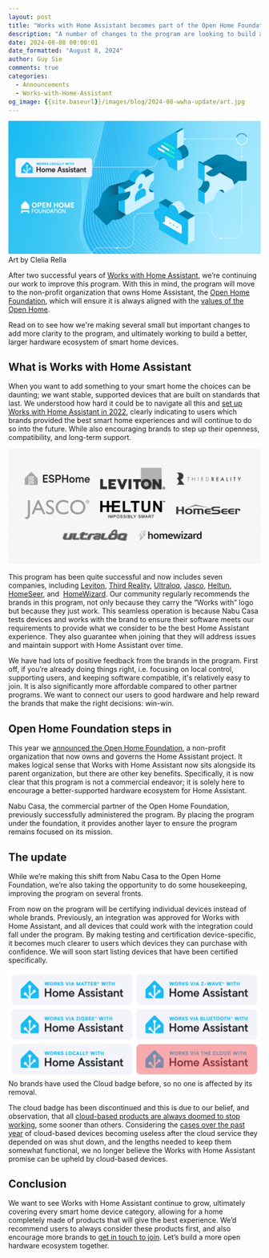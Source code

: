 ```yaml
---
layout: post
title: "Works with Home Assistant becomes part of the Open Home Foundation"
description: "A number of changes to the program are looking to build a better hardware ecosystem for the smart home."
date: 2024-08-08 00:00:01
date_formatted: "August 8, 2024"
author: Guy Sie
comments: true
categories:
  - Announcements
  - Works-with-Home-Assistant
og_image: {{site.baseurl}}/images/blog/2024-08-wwha-update/art.jpg
---
```

<p class='img'><img src='/images/blog/2024-08-wwha-update/art.jpg' style='border: 0;box-shadow: none;' alt="Works with Home Assistant becomes part of the Open Home Foundation">Art by Clelia Rella</p>

After two successful years of [Works with Home Assistant](https://partner.home-assistant.io/), we’re continuing our work to improve this program. With this in mind, the program will move to the non-profit organization that owns Home Assistant, the [Open Home Foundation](https://www.openhomefoundation.org/), which will ensure it is always aligned with the [values of the Open Home](https://www.openhomefoundation.org/about/).

Read on to see how we're making several small but important changes to add more clarity to the program, and ultimately working to build a better, larger hardware ecosystem of smart home devices.

<!--more-->

## What is Works with Home Assistant

When you want to add something to your smart home the choices can be daunting; we want stable, supported devices that are built on standards that last. We understood how hard it could be to navigate all this and [set up Works with Home Assistant in 2022](/blog/2022/07/12/partner-program/), clearly indicating to users which brands provided the best smart home experiences and will continue to do so into the future. While also encouraging brands to step up their openness, compatibility, and long-term support.

<p class='img'><img src='/images/blog/2024-08-wwha-update/wwha-company-logos.png' style='border: 0;box-shadow: none;' alt="Full list of Works with Home Assistant company logos"></p>

This program has been quite successful and now includes seven companies, including [Leviton](/blog/2022/07/27/leviton-partner/), [Third Reality](/blog/2022/10/13/third-reality-partner/), [Ultraloq](/blog/2022/10/25/ultraloq-partner/), [Jasco](/blog/2022/10/26/jasco-partner/), [Heltun](/blog/2023/03/03/heltun-partner/), [HomeSeer](/blog/2023/04/11/homeseer-partner/), and  [HomeWizard](/blog/2023/12/07/homewizard-joins-works-with-home-assistant-program/). Our community regularly recommends the brands in this program, not only because they carry the “Works with” logo but because they just work. This seamless operation is because Nabu Casa tests devices and works with the brand to ensure their software meets our requirements to provide what we consider to be the best Home Assistant experience. They also guarantee when joining that they will address issues and maintain support with Home Assistant over time.

We have had lots of positive feedback from the brands in the program. First off, if you’re already doing things right, i.e. focusing on local control, supporting users, and keeping software compatible, it's relatively easy to join. It is also significantly more affordable compared to other partner programs. We want to connect our users to good hardware and help reward the brands that make the right decisions: win-win.

## Open Home Foundation steps in

This year we [announced the Open Home Foundation](https://www.openhomefoundation.org/blog/announcing-the-open-home-foundation/), a non-profit organization that now owns and governs the Home Assistant project. It makes logical sense that Works with Home Assistant now sits alongside its parent organization, but there are other key benefits. Specifically, it is now clear that this program is not a commercial endeavor; it is solely here to encourage a better-supported hardware ecosystem for Home Assistant.

Nabu Casa, the commercial partner of the Open Home Foundation, previously successfully administered the program. By placing the program under the foundation, it provides another layer to ensure the program remains focused on its mission.

## The update

While we’re making this shift from Nabu Casa to the Open Home Foundation, we’re also taking the opportunity to do some housekeeping, improving the program on several fronts.

From now on the program will be certifying individual devices instead of whole brands. Previously, an integration was approved for Works with Home Assistant, and all devices that could work with the integration could fall under the program. By making testing and certification device-specific, it becomes much clearer to users which devices they can purchase with confidence. We will soon start listing devices that have been certified specifically.

<p class='img'><img src='/images/blog/2024-08-wwha-update/wwha-badges.png' style='border: 0;box-shadow: none;' alt="Full list of Works with Home Assistant badges">No brands have used the Cloud badge before, so no one is affected by its removal.</p>

The cloud badge has been discontinued and this is due to our belief, and observation, that all [cloud-based products are always doomed to stop working](https://newsletter.openhomefoundation.org/all-cloud-based-products-will-come-to-an-end/), some sooner than others. Considering the [cases over the past year](https://newsletter.openhomefoundation.org/all-cloud-based-products-will-come-to-an-end/#:~:text=How%20not%20to%20phase%20out%20cloud%2Dbased%20products) of cloud-based devices becoming useless after the cloud service they depended on was shut down, and the lengths needed to keep them somewhat functional, we no longer believe the Works with Home Assistant promise can be upheld by cloud-based devices.

## Conclusion

We want to see Works with Home Assistant continue to grow, ultimately covering every smart home device category, allowing for a home completely made of products that will give the best experience. We’d recommend users to always consider these products first, and also encourage more brands to [get in touch to join](https://partner.home-assistant.io/). Let’s build a more open hardware ecosystem together.
